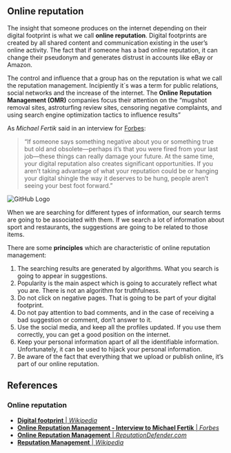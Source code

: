 ## Online reputation ##

The insight that someone produces on the internet depending on their digital footprint is what we call **online reputation**. Digital footprints are created by all shared content and communication existing in the user’s online activity. The fact that if someone has a bad online reputation, it can change their pseudonym and generates distrust in accounts like eBay or Amazon.

The control and influence that a group has on the reputation is what we call the reputation management. Incipiently it´s was a term for public relations, social networks and the increase of the internet. The **Online Reputation Management (OMR)** companies focus their attention on the “mugshot removal sites, astroturfing review sites, censoring negative complaints, and using search engine optimization tactics to influence results”

As *Michael Fertik* said in an interview for [Forbes](https://www.forbes.com/sites/learnvest/2013/11/20/10-things-you-need-to-know-about-online-reputation-management/2/#7de70a95686d):

> “If someone says something negative about you or something true but old and obsolete—perhaps it’s that you were fired from your last job—these things can really damage your future. At the same time, your digital reputation also creates significant opportunities. If you aren’t taking advantage of what your reputation could be or hanging your digital shingle the way it deserves to be hung, people aren’t seeing your best foot forward.” 

![GitHub Logo](https://www.reviewsolved.com/wp-content/uploads/2018/01/online-reputation-management-compressed.jpg)

When we are searching for different types of information, our search terms are going to be associated with them. If we search a lot of information about sport and restaurants, the suggestions are going to be related to those items. 

There are some **principles** which are characteristic of online reputation management:

1. The searching results are generated by algorithms. What you search is going to appear in suggestions. 
2. Popularity is the main aspect which is going to accurately reflect what you are. There is not an algorithm for truthfulness.
3. Do not click on negative pages. That is going to be part of your digital footprint.
4. Do not pay attention to bad comments, and in the case of receiving a bad suggestion or comment, don’t answer to it.
5. Use the social media, and keep all the profiles updated. If you use them correctly, you can get a good position on the internet.
6. Keep your personal information apart of all the identifiable information. Unfortunately, it can be used to hijack your personal information.
7. Be aware of the fact that everything that we upload or publish online, it’s part of our online reputation. 


## References ##
### Online reputation ###

- [**Digital footprint** | *Wikipedia*](https://en.wikipedia.org/wiki/Digital_footprint)
- [**Online Reputation Management - Interview to Michael Fertik** | *Forbes*](https://www.forbes.com/sites/learnvest/2013/11/20/10-things-you-need-to-know-about-online-reputation-management/2/#7de70a95686d)
- [**Online Reputation Management** | *ReputationDefender.com*](https://www.reputationdefender.com/what-online-reputation-management)
- [**Reputation Management** | *Wikipedia*](https://en.wikipedia.org/wiki/Reputation_management)

